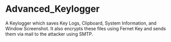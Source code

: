 # Advanced_Keylogger
A Keylogger which saves Key Logs, Clipboard, System Information, and Window Screenshot. It also encrypts these files using Fernet Key and sends them via mail to the attacker using SMTP.  
